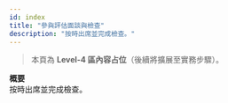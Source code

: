 ```yaml
---
id: index
title: "參與評估面談與檢查"
description: "按時出席並完成檢查。"
---
```


> 本頁為 **Level-4 區內容占位**（後續將擴展至實務步驟）。

**概要**  
按時出席並完成檢查。
